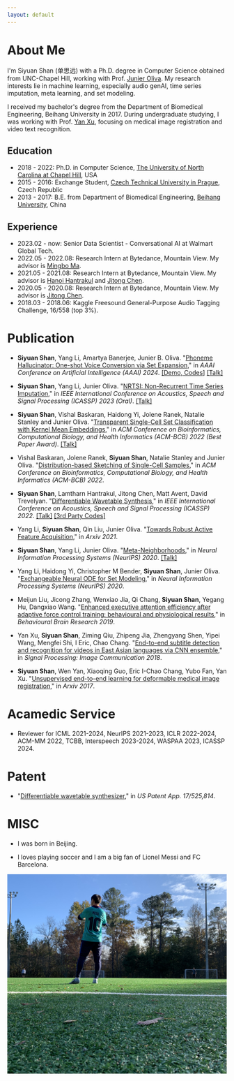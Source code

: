 ```yaml
---
layout: default
---
```


# About Me

I'm Siyuan Shan (单思远) with a Ph.D. degree in Computer Science obtained from UNC-Chapel Hill, working with Prof. [Junier Oliva](https://cs.unc.edu/people/junier-oliva/). My research interests lie in machine learning, especially audio genAI, time series imputation, meta learning, and set modeling.  

I received my bachelor's degree from the Department of Biomedical Engineering, Beihang University in 2017. During undergraduate studying, I was working with Prof. [Yan Xu](https://scholar.google.com/citations?user=D01Xtx4AAAAJ&hl=en), focusing on medical image registration and video text recognition.

## Education

* 2018 - 2022: Ph.D. in Computer Science, [The University of North Carolina at Chapel Hill](https://www.unc.edu/), USA
* 2015 - 2016: Exchange Student, [Czech Technical University in Prague](https://www.cvut.cz/en), Czech Republic
* 2013 - 2017: B.E. from Department of Biomedical Engineering, [Beihang University](https://ev.buaa.edu.cn/), China

## Experience
* 2023.02 - now: Senior Data Scientist - Conversational AI at Walmart Global Tech.
* 2022.05 - 2022.08: Research Intern at Bytedance, Mountain View. My advisor is [Mingbo Ma](http://mingboma.com/). 
* 2021.05 - 2021.08: Research Intern at Bytedance, Mountain View. My advisor is [Hanoi Hantrakul⁣](https://www.linkedin.com/in/lamtharn-hanoi-hantrakul-0a8946b4/) and [Jitong Chen](http://jitongchen.com/). 
* 2020.05 - 2020.08: Research Intern at Bytedance, Mountain View. My advisor is [Jitong Chen](http://jitongchen.com/).
* 2018.03 - 2018.06: Kaggle Freesound General-Purpose Audio Tagging Challenge, 16/558 (top 3%).

# Publication

* **Siyuan Shan**, Yang Li, Amartya Banerjee, Junier B. Oliva. "[Phoneme Hallucinator: One-shot Voice Conversion via Set Expansion](https://arxiv.org/pdf/2308.06382.pdf)," in _AAAI Conference on Artificial Intelligence (AAAI) 2024_. [[Demo, Codes]](https://phonemehallucinator.github.io/) [[Talk]](https://www.youtube.com/watch?v=nWK3tRGdn4k)

* **Siyuan Shan**, Yang Li, Junier Oliva. "[NRTSI: Non-Recurrent Time Series Imputation](https://arxiv.org/pdf/2102.03340.pdf)," in _IEEE International Conference on Acoustics, Speech and Signal Processing (ICASSP) 2023 (Oral)_. [[Talk]](https://youtu.be/yQYF9MZ8Ots)

* **Siyuan Shan**, Vishal Baskaran, Haidong Yi, Jolene Ranek, Natalie Stanley and Junier Oliva. "[Transparent Single-Cell Set Classification with Kernel Mean Embeddings](https://arxiv.org/pdf/2201.07322.pdf)," in _ACM Conference on Bioinformatics, Computational Biology, and Health Informatics (ACM-BCB) 2022 (Best Paper Award)_. [[Talk]](https://www.youtube.com/watch?v=fiQnFgyx0mk)

*  Vishal Baskaran, Jolene Ranek, **Siyuan Shan**, Natalie Stanley and Junier Oliva. "[Distribution-based Sketching of Single-Cell Samples](https://arxiv.org/pdf/2207.00584.pdf)," in _ACM Conference on Bioinformatics, Computational Biology, and Health Informatics (ACM-BCB) 2022_.

* **Siyuan Shan**, Lamtharn Hantrakul, Jitong Chen, Matt Avent, David Trevelyan. "[Differentiable Wavetable Synthesis](https://arxiv.org/pdf/2111.10003.pdf)," in _IEEE International Conference on Acoustics, Speech and Signal Processing (ICASSP) 2022_. [[Talk]](https://www.youtube.com/watch?v=mkHijEUR0wU) [[3rd Party Codes]](https://github.com/gudgud96/diff-wave-synth)

* Yang Li, **Siyuan Shan**, Qin Liu, Junier Oliva. "[Towards Robust Active Feature Acquisition](https://arxiv.org/pdf/2107.04163.pdf)," in _Arxiv 2021_.

* **Siyuan Shan**, Yang Li, Junier Oliva. "[Meta-Neighborhoods](https://papers.nips.cc/paper/2020/file/35464c848f410e55a13bb9d78e7fddd0-Paper.pdf)," in _Neural Information Processing Systems (NeurIPS) 2020_. [[Talk]](https://slideslive.com/38936025/metaneighborhoods)

* Yang Li, Haidong Yi, Christopher M Bender, **Siyuan Shan**, Junier Oliva. "[Exchangeable Neural ODE for Set Modeling](https://proceedings.neurips.cc/paper/2020/file/4db73860ecb5533b5a6c710341d5bbec-Paper.pdf)," in _Neural Information Processing Systems (NeurIPS) 2020_.

* Meijun Liu, Jicong Zhang, Wenxiao Jia, Qi Chang, **Siyuan Shan**, Yegang Hu, Dangxiao Wang. "[Enhanced executive attention efficiency after adaptive force control training: behavioural and physiological results](https://www.sciencedirect.com/science/article/pii/S0166432818312464)," in _Behavioural Brain Research 2019_.

* Yan Xu, **Siyuan Shan**, Ziming Qiu, Zhipeng Jia, Zhengyang Shen, Yipei Wang, Mengfei Shi, I Eric, Chao Chang. "[End-to-end subtitle detection and recognition for videos in East Asian languages via CNN ensemble](https://www.sciencedirect.com/science/article/abs/pii/S092359651730173X)," in _Signal Processing: Image Communication 2018_.

* **Siyuan Shan**, Wen Yan, Xiaoqing Guo, Eric I-Chao Chang, Yubo Fan, Yan Xu. "[Unsupervised end-to-end learning for deformable medical image registration](https://arxiv.org/pdf/1711.08608.pdf)," in _Arxiv 2017_.

# Acamedic Service
* Reviewer for ICML 2021-2024, NeurIPS 2021-2023, ICLR 2022-2024, ACM-MM 2022, TCBB, Interspeech 2023-2024, WASPAA 2023, ICASSP 2024.

# Patent
* "[Differentiable wavetable synthesizer](https://patents.google.com/patent/US20230154451A1/en)," in _US Patent App. 17/525,814_.

# MISC

* I was born in Beijing.

* I loves playing soccer and I am a big fan of Lionel Messi and FC Barcelona.
<img src="/assets/img/soccer.jpg"/>

